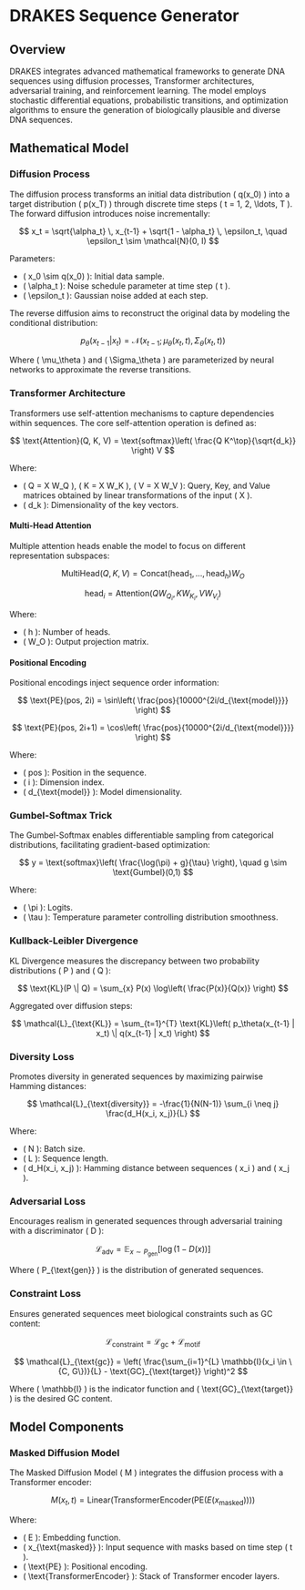 # DRAKES Sequence Generator

## Overview

DRAKES integrates advanced mathematical frameworks to generate DNA sequences using diffusion processes, Transformer architectures, adversarial training, and reinforcement learning. The model employs stochastic differential equations, probabilistic transitions, and optimization algorithms to ensure the generation of biologically plausible and diverse DNA sequences.

## Mathematical Model

### Diffusion Process

The diffusion process transforms an initial data distribution \( q(x_0) \) into a target distribution \( p(x_T) \) through discrete time steps \( t = 1, 2, \ldots, T \). The forward diffusion introduces noise incrementally:

$$
x_t = \sqrt{\alpha_t} \, x_{t-1} + \sqrt{1 - \alpha_t} \, \epsilon_t, \quad \epsilon_t \sim \mathcal{N}(0, I)
$$

Parameters:
- \( x_0 \sim q(x_0) \): Initial data sample.
- \( \alpha_t \): Noise schedule parameter at time step \( t \).
- \( \epsilon_t \): Gaussian noise added at each step.

The reverse diffusion aims to reconstruct the original data by modeling the conditional distribution:

$$
p_\theta(x_{t-1} | x_t) = \mathcal{N}(x_{t-1}; \mu_\theta(x_t, t), \Sigma_\theta(x_t, t))
$$

Where \( \mu_\theta \) and \( \Sigma_\theta \) are parameterized by neural networks to approximate the reverse transitions.

### Transformer Architecture

Transformers use self-attention mechanisms to capture dependencies within sequences. The core self-attention operation is defined as:

$$
\text{Attention}(Q, K, V) = \text{softmax}\left( \frac{Q K^\top}{\sqrt{d_k}} \right) V
$$

Where:
- \( Q = X W_Q \), \( K = X W_K \), \( V = X W_V \): Query, Key, and Value matrices obtained by linear transformations of the input \( X \).
- \( d_k \): Dimensionality of the key vectors.

#### Multi-Head Attention

Multiple attention heads enable the model to focus on different representation subspaces:

$$
\text{MultiHead}(Q, K, V) = \text{Concat}(\text{head}_1, \ldots, \text{head}_h) W_O
$$

$$
\text{head}_i = \text{Attention}(Q W_{Q_i}, K W_{K_i}, V W_{V_i})
$$

Where:
- \( h \): Number of heads.
- \( W_O \): Output projection matrix.

#### Positional Encoding

Positional encodings inject sequence order information:

$$
\text{PE}(pos, 2i) = \sin\left( \frac{pos}{10000^{2i/d_{\text{model}}}} \right)
$$

$$
\text{PE}(pos, 2i+1) = \cos\left( \frac{pos}{10000^{2i/d_{\text{model}}}} \right)
$$

Where:
- \( pos \): Position in the sequence.
- \( i \): Dimension index.
- \( d_{\text{model}} \): Model dimensionality.

### Gumbel-Softmax Trick

The Gumbel-Softmax enables differentiable sampling from categorical distributions, facilitating gradient-based optimization:

$$
y = \text{softmax}\left( \frac{\log(\pi) + g}{\tau} \right), \quad g \sim \text{Gumbel}(0,1)
$$

Where:
- \( \pi \): Logits.
- \( \tau \): Temperature parameter controlling distribution smoothness.

### Kullback-Leibler Divergence

KL Divergence measures the discrepancy between two probability distributions \( P \) and \( Q \):

$$
\text{KL}(P \| Q) = \sum_{x} P(x) \log\left( \frac{P(x)}{Q(x)} \right)
$$

Aggregated over diffusion steps:

$$
\mathcal{L}_{\text{KL}} = \sum_{t=1}^{T} \text{KL}\left( p_\theta(x_{t-1} | x_t) \| q(x_{t-1} | x_t) \right)
$$

### Diversity Loss

Promotes diversity in generated sequences by maximizing pairwise Hamming distances:

$$
\mathcal{L}_{\text{diversity}} = -\frac{1}{N(N-1)} \sum_{i \neq j} \frac{d_H(x_i, x_j)}{L}
$$

Where:
- \( N \): Batch size.
- \( L \): Sequence length.
- \( d_H(x_i, x_j) \): Hamming distance between sequences \( x_i \) and \( x_j \).

### Adversarial Loss

Encourages realism in generated sequences through adversarial training with a discriminator \( D \):

$$
\mathcal{L}_{\text{adv}} = \mathbb{E}_{x \sim P_{\text{gen}}} \left[ \log(1 - D(x)) \right]
$$

Where \( P_{\text{gen}} \) is the distribution of generated sequences.

### Constraint Loss

Ensures generated sequences meet biological constraints such as GC content:

$$
\mathcal{L}_{\text{constraint}} = \mathcal{L}_{\text{gc}} + \mathcal{L}_{\text{motif}}
$$

$$
\mathcal{L}_{\text{gc}} = \left( \frac{\sum_{i=1}^{L} \mathbb{I}(x_i \in \{C, G\})}{L} - \text{GC}_{\text{target}} \right)^2
$$

Where \( \mathbb{I} \) is the indicator function and \( \text{GC}_{\text{target}} \) is the desired GC content.

## Model Components

### Masked Diffusion Model

The Masked Diffusion Model \( M \) integrates the diffusion process with a Transformer encoder:

$$
M(x_t, t) = \text{Linear}\left( \text{TransformerEncoder}\left( \text{PE}\left( E(x_{\text{masked}}) \right) \right) \right)
$$

Where:
- \( E \): Embedding function.
- \( x_{\text{masked}} \): Input sequence with masks based on time step \( t \).
- \( \text{PE} \): Positional encoding.
- \( \text{TransformerEncoder} \): Stack of Transformer encoder layers.
